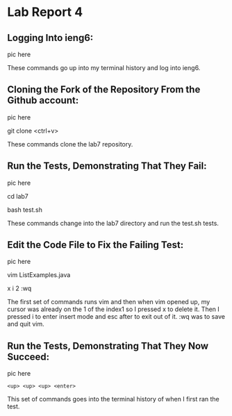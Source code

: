 # Lab Report 4

## Logging Into ieng6:

pic here

<up> <enter>

These commands go up into my terminal history and log into ieng6.
  
## Cloning the Fork of the Repository From the Github account:
  
pic here
  
git <space> clone <ctrl+v> <enter>

These commands clone the lab7 repository.

## Run the Tests, Demonstrating That They Fail:

pic here

cd <space> lab7 <enter>

bash test.sh <enter>

These commands change into the lab7 directory and run the test.sh tests.

## Edit the Code File to Fix the Failing Test:

pic here

vim ListExamples.java <enter>

x i 2 <esc> :wq <enter>

The first set of commands runs vim and then when vim opened up, my cursor was already on the 1 of the index1 so I pressed x to delete it. Then I pressed i to enter insert mode and esc after to exit out of it. :wq was to save and quit vim.

## Run the Tests, Demonstrating That They Now Succeed:

pic here

```
<up> <up> <up> <enter>

```

This set of commands goes into the terminal history of when I first ran the test.


